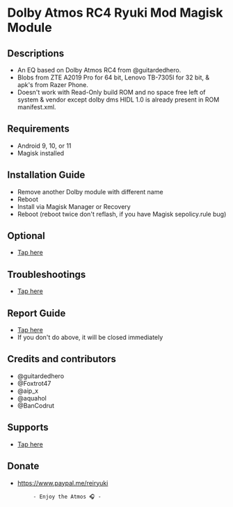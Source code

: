 # Dolby Atmos RC4 Ryuki Mod Magisk Module

## Descriptions
- An EQ based on Dolby Atmos RC4 from @guitardedhero.
- Blobs from ZTE A2019 Pro for 64 bit, Lenovo TB-7305I for 32 bit, & apk's from Razer Phone.
- Doesn't work with Read-Only build ROM and no space free left of system & vendor except dolby dms HIDL 1.0 is already present in ROM manifest.xml.

## Requirements
- Android 9, 10, or 11
- Magisk installed

## Installation Guide
- Remove another Dolby module with different name
- Reboot
- Install via Magisk Manager or Recovery
- Reboot (reboot twice don't reflash, if you have Magisk sepolicy.rule bug)

## Optional
- [Tap here](https://t.me/audioryukimods/2616)

## Troubleshootings
- [Tap here](https://t.me/audioryukimods/2617)

## Report Guide
- [Tap here](https://t.me/audioryukimods/2618)
- If you don't do above, it will be closed immediately

## Credits and contributors
- @guitardedhero
- @Foxtrot47
- @aip_x
- @aquahol
- @BanCodrut

## Supports
- [Tap here](https://t.me/audioryukimods/2619)

## Donate
- https://www.paypal.me/reiryuki


           - Enjoy the Atmos 🎧 -
